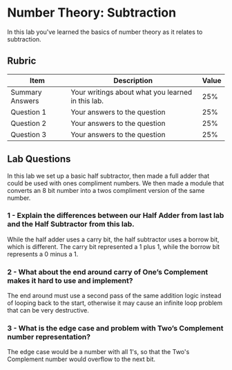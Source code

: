 # Number Theory: Subtraction

In this lab you've learned the basics of number theory as it relates to subtraction.

## Rubric

| Item | Description | Value |
| ---- | ----------- | ----- |
| Summary Answers | Your writings about what you learned in this lab. | 25% |
| Question 1 | Your answers to the question | 25% |
| Question 2 | Your answers to the question | 25% |
| Question 3 | Your answers to the question | 25% |

## Lab Questions

In this lab we set up a basic half subtractor, then made a full adder that could be used with ones compliment numbers. We then made a module that converts an 8 bit number into a twos compliment version of the same number.

### 1 - Explain the differences between our Half Adder from last lab and the Half Subtractor from this lab.

While the half adder uses a carry bit, the half subtractor uses a borrow bit, which is different. The carry bit represented a 1 plus 1, while the borrow bit represents a 0 minus a 1.

### 2 - What about the end around carry of One’s Complement makes it hard to use and implement?

The end around must use a second pass of the same addition logic instead of looping back to the start, otherwise it may cause an infinite loop problem that can be very destructive.

### 3 - What is the edge case and problem with Two’s Complement number representation?

The edge case would be a number with all 1's, so that the Two's Complement number would overflow to the next bit.

